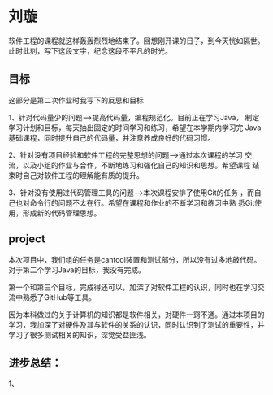 # 刘璇

软件工程的课程就这样轰轰烈烈地结束了。回想刚开课的日子，到今天恍如隔世。此时此刻，写下这段文字，纪念这段不平凡的时光。

## 目标

这部分是第二次作业时我写下的反思和目标

1、针对代码量少的问题-->提高代码量，编程规范化。目前正在学习Java， 制定学习计划和目标，每天抽出固定的时间学习和练习，希望在本学期内学习完 Java基础课程，同时提升自己的代码量，并注意养成良好的代码习惯。

2、针对没有项目经验和软件工程的完整思想的问题-->通过本次课程的学习 交流，以及小组的作业与合作，不断地练习和强化自己的知识和思想。希望课程 结束时自己对软件工程的理解能有质的提升。

3、针对没有使用过代码管理工具的问题-->本次课程安排了使用Git的任务 ，而自己也对命令行的问题不太在行。希望在课程和作业的不断学习和练习中熟 悉Git使用，形成新的代码管理思想。

## project

本次项目中，我们组的任务是cantool装置和测试部分，所以没有过多地敲代码。对于第二个学习Java的目标，我没有完成。

第一个和第三个目标，完成得还可以，加深了对软件工程的认识，同时也在学习交流中熟悉了GitHub等工具。

因为本科做过的关于计算机的知识都是软件相关，对硬件一窍不通。通过本项目的学习，我加深了对硬件及其与软件的关系的认识，同时认识到了测试的重要性，并学习了很多测试相关的知识，深觉受益匪浅。

## 进步总结：

1、


